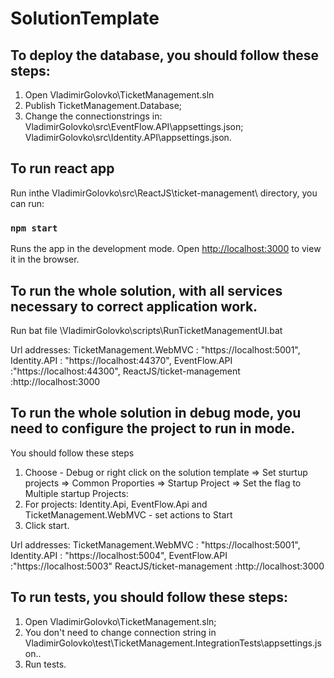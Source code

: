 # SolutionTemplate

## To deploy the database, you should follow these steps:
1. Open VladimirGolovko\TicketManagement.sln
1. Publish TicketManagement.Database;
2. Change the connectionstrings in:
	VladimirGolovko\src\EventFlow.API\appsettings.json; 
	VladimirGolovko\src\Identity.API\appsettings.json.

## To run react app 
Run inthe VladimirGolovko\src\ReactJS\ticket-management\ directory, you can run:
### `npm start`

Runs the app in the development mode.
Open [http://localhost:3000](http://localhost:3000) to view it in the browser.

## To run the whole solution, with all services necessary to correct application work.
Run bat file \VladimirGolovko\scripts\RunTicketManagementUI.bat

Url addresses:
TicketManagement.WebMVC : "https://localhost:5001",
Identity.API : "https://localhost:44370",
EventFlow.API :"https://localhost:44300",
ReactJS/ticket-management :http://localhost:3000

## To run the whole solution in debug mode, you need to configure the project to run in <Multiple startup Projects> mode.
You should follow these steps
1. Choose - Debug or right click on the solution template => Set sturtup projects => Common Proporties => Startup Project => Set the flag to Multiple startup Projects:
2. For projects: Identity.Api, EventFlow.Api and TicketManagement.WebMVC - set actions to Start
3. Click start.

Url addresses:
TicketManagement.WebMVC : "https://localhost:5001",
Identity.API : "https://localhost:5004",
EventFlow.API :"https://localhost:5003"
ReactJS/ticket-management :http://localhost:3000

## To run tests, you should follow these steps:
1. Open VladimirGolovko\TicketManagement.sln;
2. You don't need to change connection string in VladimirGolovko\test\TicketManagement.IntegrationTests\appsettings.json..
2. Run tests.
